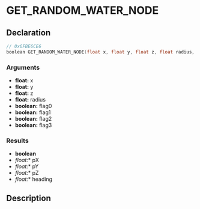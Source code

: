 # GET_RANDOM_WATER_NODE

## Declaration
```cpp
// 0x6FBE6CE6
boolean GET_RANDOM_WATER_NODE(float x, float y, float z, float radius, boolean flag0, boolean flag1, boolean flag2, boolean flag3, float* pX, float* pY, float* pZ, float* heading);
```

### Arguments
- **float:** x
- **float:** y
- **float:** z
- **float:** radius
- **boolean:** flag0
- **boolean:** flag1
- **boolean:** flag2
- **boolean:** flag3

### Results
- **boolean**
- **float*:** pX
- **float*:** pY
- **float*:** pZ
- **float*:** heading

## Description
